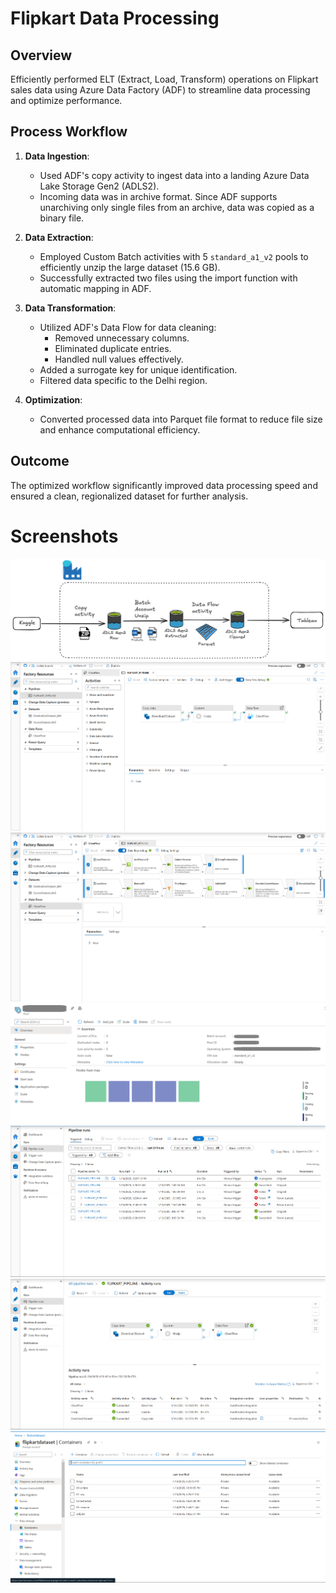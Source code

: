# Flipkart Data Processing

## Overview
Efficiently performed ELT (Extract, Load, Transform) operations on Flipkart sales data using Azure Data Factory (ADF) to streamline data processing and optimize performance.

## Process Workflow

1. **Data Ingestion**:
   - Used ADF's copy activity to ingest data into a landing Azure Data Lake Storage Gen2 (ADLS2).
   - Incoming data was in archive format. Since ADF supports unarchiving only single files from an archive, data was copied as a binary file.

2. **Data Extraction**:
   - Employed Custom Batch activities with 5 `standard_a1_v2` pools to efficiently unzip the large dataset (15.6 GB).
   - Successfully extracted two files using the import function with automatic mapping in ADF.

3. **Data Transformation**:
   - Utilized ADF's Data Flow for data cleaning:
     - Removed unnecessary columns.
     - Eliminated duplicate entries.
     - Handled null values effectively.
   - Added a surrogate key for unique identification.
   - Filtered data specific to the Delhi region.

4. **Optimization**:
   - Converted processed data into Parquet file format to reduce file size and enhance computational efficiency.

## Outcome
The optimized workflow significantly improved data processing speed and ensured a clean, regionalized dataset for further analysis.


# Screenshots
![Pipeline](assets/Pipeline.png)
![Data Pipeline](assets/DataPipeline.png)
![Data Flow Mapping](assets/DataFlowMapping.png)
![Batch Account Nodes](assets/BatchAccountNodes.png)
![Pipeline Runs](assets/PipelineRuns.png)
![Pipeline Success](assets/PipelineSuccess.png)
![Storage Containers](assets/StorageContainers.png)
